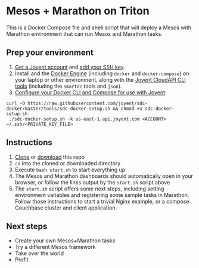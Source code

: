 # Mesos + Marathon on Triton

This is a Docker Compose file and shell script that will deploy a Mesos with Marathon environment that can run Mesos and Marathon tasks.

## Prep your environment

1. [Get a Joyent account](https://my.joyent.com/landing/signup/) and [add your SSH key](https://docs.joyent.com/public-cloud/getting-started).
1. Install and the [Docker Engine](https://docs.docker.com/installation/mac/) (including `docker` and `docker-compose`) on your laptop or other environment, along with the [Joyent CloudAPI CLI tools](https://apidocs.joyent.com/cloudapi/#getting-started) (including the `smartdc` tools and `json`).
1. [Configure your Docker CLI and Compose for use with Joyent](https://docs.joyent.com/public-cloud/api-access/docker):

```
curl -O https://raw.githubusercontent.com/joyent/sdc-docker/master/tools/sdc-docker-setup.sh && chmod +x sdc-docker-setup.sh
 ./sdc-docker-setup.sh -k us-east-1.api.joyent.com <ACCOUNT> ~/.ssh/<PRIVATE_KEY_FILE>
```

## Instructions

1. [Clone](git@github.com:joyent/mesos-dockerfiles.git) or [download](https://github.com/joyent/mesos-dockerfiles/archive/master.zip) this repo
1. `cd` into the cloned or downloaded directory
1. Execute `bash start.sh` to start everything up
1. The Mesos and Marathon dashboards should automatically open in your browser, or follow the links output by the `start.sh` script above
1. The `start.sh` script offers some next steps, including setting environment variables and registering some sample tasks in Marathon. Follow those instructions to start a trivial Nginx example, or a compose Couchbase cluster and client application.

## Next steps

- Create your own Mesos+Marathon tasks
- Try a different Mesos framework
- Take over the world
- Profit

